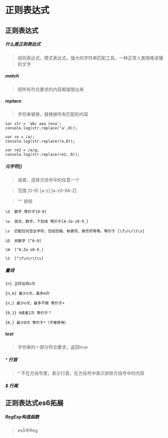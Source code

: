 # 正则表达式

## 正则表达式

##### 什么是正则表达式

> 规则表达式，模式表达式。强大的字符串匹配工具。一种正常人类很难读懂的文字

##### match 
> 把所有符合要求的内容都提取出来

##### replace
> 字符串替换，替换掉所有匹配的内容

```
var str = 'abc aaa resa';
console.log(str.replace('a',0));

var re = /a/;
console.log(str.replace(re,0));

var re2 = /a/g;
console.log(str.replace(re2, 0));

```

##### 元字符[]
> 或者，选择方括号中的任意一个

> 范围 [0-9] [a-z] [a-z0-9A-Z]

> '^' 排除

```
\d  数字 等价于[0-9]

\w  英文，数字，下划线 等价于[A-Za-z0-9_]

\s  匹配任何空白字符，包括空格、制表符、换页符等等。等价于 [\f\n\r\t\v]

\D  非数字 [^0-9]

\W  [^A-Za-z0-9_]

\S  [^\f\n\r\t\v]
```

##### 量词

```
{n} 正好出现n次

{n,m} 最少n次，最多m次

{n,} 最少n次，最多不限 等价于+

{0,1} 0或者1次 等价于？

{0,} 最少0次 等价于*（不推荐用）
```

##### test

> 字符串的一部分符合要求，返回true

##### ^ 行首

> ^ 不在方括号里，表示行首，在方括号中表示排除方括号中的内容

##### $ 行尾


## 正则表达式es6拓展

##### RegExp构造函数

> es5中Reg